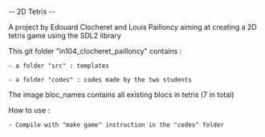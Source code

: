 
-- 2D Tetris --

A project by Edouard Clocheret and Louis Pailloncy aiming at creating a 2D tetris game using the SDL2 library


This git folder "in104_clocheret_pailloncy" contains :

    - a folder "src" : templates

    - a folder "codes" : codes made by the two students

The image bloc_names contains all existing blocs in tetris (7 in total)

How to use : 

    - Compile with "make game" instruction in the "codes" folder



